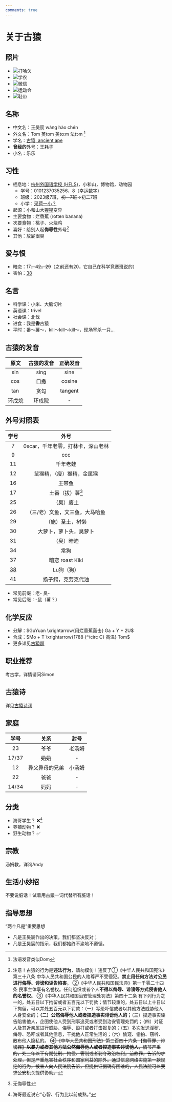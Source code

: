 ```yaml
---
comments: true
---
```


# 关于古猿

## 照片

- ![打哈欠](./files/about3.png)
- ![学农](./files/about1.png)
- ![微信](./files/about2.jpg)
- ![运动会](./files/about4.png)
- ![鞋带](./files/about6.png)

## 名称

- 中文名：王昊宸 wáng hào chén
- 外文名：Tom 英tɒm 美tɑːm 法tɔm [^1]
- 学名：[古猿, ancient ape](./dictionary.md)
- **曾经的**外号：王耗子
- 小名：乐乐

## 习性

- 栖息地：[杭州外国语学校 (HFLS)](./habitat.md)，小和山，博物馆，动物园
    - 学号：0101237035256，8（幸运数字）
    - 班级：2023级7班，~~初一7班~~$\rightarrow$初二7班
    - 小学：[采荷一小？](./files/about5.jpg)
- 起源：小和山大猩猩变异
- 主要食物：烂香蕉 (rotten banana)
- 次要食物：桃子、火烧鸡
- 喜好：给别人起**侮辱性**外号[^2]
- 其他：放屁很臭

## 爱与恨

- 暗恋：17<del>，42，29</del>（之前还有20，它自己在科学竞赛班说的）
- 害怕：[38](./the-first-heroic-person-who-fought-against-the-ancient-ape.md)

## 名言

- 科学课：小米、大脑切片
- 英语课：trivel
- 社会课：北伐
- 进食：我是<strong>香</strong>古猿
- 平时：番～薯～，kill～kill～kill～，现场宰杀一只…

## 古猿的发音

|原文|古猿的发音|正确发音|
|:-:|:-:|:-:|
|$\sin$|sing|sine|
|$\cos$|口撒|cosine|
|$\tan$|贪勾|tangent|
|环戊烷|环戍院|-|

## 外号对照表

|学号|外号|
|:-:|:-:|
|7|0scar，千年老零，打林卡，深山老林|
|9|ccc|
|11|千年老蛙|
|12|鼠猴精，（瘦）猴精，金属猴|
|16|王带鱼|
|17|土番（拔）薯[^3]|
|25|（臭）废土|
|26|（三/老）文鱼，文三鱼，大马哈鱼|
|29|（施）圣土，树懒|
|30|大萝卜，萝卜头，臭萝卜|
|31|（臭）暗迪|
|34|常狗|
|37|暗恋 roast Kiki|
|[38](./the-first-heroic-person-who-fought-against-the-ancient-ape.md)|Lu狗（狗）|
|41|扬子鳄，克劳克代油|

- 常见前缀：老- 臭-
- 常见后缀：-鼠（薯？）

## 化学反应

- 分解：$GuYuan \xrightarrow{用烂香蕉轰击} Ga + Y + 2U$
- 合成：$Mo + T \xrightarrow{1788 {^\circ C} 高温} Tom$
- 更多详见[古猿题](./docs.md#_4)

## 职业推荐

考古学，详情请问Simon

## 古猿诗

详见[古猿诗词](./docs.md#_2)

## 家庭

|学号|关系|封号|
|:-:|:-:|:-:|
|23|爷爷|老汤姆|
|17/37|<del>奶奶</del>|-|
|12|异父异母的兄弟|小汤姆|
|22|爸爸|-|
|14/34|<del>妈妈</del>|-|

## 分类

- 海哥学生？ :x:[^4]
- 养殖动物？ :x:
- 野生动物？ :white_check_mark:

## 宗教

汤姆教，详询Andy

## 生活小妙招

不要说脏话！试着用古猿一词代替所有脏话！

## 指导思想

“两个凡是”重要思想

- 凡是王昊宸作出的决策，我们都坚决反对；
- 凡是王昊宸的指示，我们都始终不渝地不遵循。

[^1]: 法语发音类似Dom
[^2]: 注意！古猿的行为是**违法行为**，请勿模仿！违反了①《中华人民共和国宪法》第三十八条 中华人民共和国公民的人格尊严不受侵犯。**禁止用任何方法对公民进行侮辱、诽谤和诬告陷害**。
②《中华人民共和国民法典》第一千零二十四条 民事主体享有名誉权。任何组织或者个人**不得以侮辱、诽谤等方式侵害他人的名誉权**。
③《中华人民共和国治安管理处罚法》第四十二条 有下列行为之一的，处五日以下拘留或者五百元以下罚款；情节较重的，处五日以上十日以下拘留，可以并处五百元以下罚款：（一）写恐吓信或者以其他方法威胁他人人身安全的；**（二）公然侮辱他人或者捏造事实诽谤他人的；**（三）捏造事实诬告陷害他人，企图使他人受到刑事追究或者受到治安管理处罚的；（四）对证人及其近亲属进行威胁、侮辱、殴打或者打击报复的；（五）多次发送淫秽、侮辱、恐吓或者其他信息，干扰他人正常生活的；（六）偷窥、偷拍、窃听、散布他人隐私的。
~~④《中华人民共和国刑法》第二百四十六条 【侮辱罪、诽谤罪】**以暴力或者其他方法公然侮辱他人或者捏造事实诽谤他人**，情节严重的，处三年以下有期徒刑、拘役、管制或者剥夺政治权利。前款罪，告诉的才处理，但是严重危害社会秩序和国家利益的除外。通过信息网络实施第一款规定的行为，被害人向人民法院告诉，但提供证据确有困难的，人民法院可以要求公安机关提供协助。~~
[^3]: 无侮辱性
[^4]: 海哥最近说它“心智、行为比以前成熟。”

